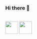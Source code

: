 ### Hi there 👋

<!--
**gustav0mirand4/gustav0mirand4** is a ✨ _special_ ✨ repository because its `README.md` (this file) appears on your GitHub profile.

Here are some ideas to get you started:

- 🔭 I’m currently working on ...
- 🌱 I’m currently learning ...
- 👯 I’m looking to collaborate on ...
- 🤔 I’m looking for help with ...
- 💬 Ask me about ...
- 📫 How to reach me: ...
- 😄 Pronouns: ...
- ⚡ Fun fact: ...
-->

<div style="disply: inline_block"><br>
    <img aling="center" height="40" src="https://cdn.jsdelivr.net/gh/devicons/devicon/icons/python/python-original.svg" />
    <img aling="center" height="40" <img src="https://cdn.jsdelivr.net/gh/devicons/devicon/icons/debian/debian-original.svg" />
<div>
